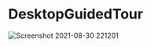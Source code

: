 # DesktopGuidedTour
![Screenshot 2021-08-30 221201](https://user-images.githubusercontent.com/72936062/131430477-376dd7ef-c397-4755-83b4-132566e2e2b2.png)
